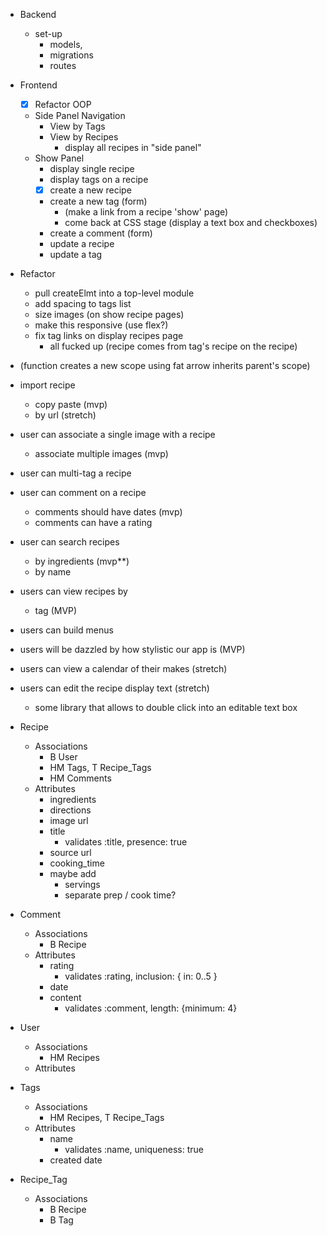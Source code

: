 - Backend
  - set-up
    - models,
    - migrations
    - routes
- Frontend
  - [x] Refactor OOP
  - Side Panel Navigation
    - View by Tags
    - View by Recipes
      - display all recipes in "side panel"
  - Show Panel
    - display single recipe
    - display tags on a recipe
    - [x] create a new recipe
    - create a new tag (form)
      - (make a link from a recipe 'show' page)
      - come back at CSS stage (display a text box and checkboxes)
    - create a comment (form)
    - update a recipe
    - update a tag
- Refactor
  - pull createElmt into a top-level module
  - add spacing to tags list
  - size images (on show recipe pages)
  - make this responsive (use flex?)
  - fix tag links on display recipes page
    - all fucked up (recipe comes from tag's recipe on the recipe)


- (function creates a new scope using fat arrow inherits parent's scope)
- import recipe
  - copy paste (mvp)
  - by url (stretch)
- user can associate a single image with a recipe
  - associate multiple images (mvp)
- user can multi-tag a recipe
- user can comment on a recipe
  - comments should have dates (mvp)
  - comments can have a rating
- user can search recipes
  - by ingredients (mvp**)
  - by name
- users can view recipes by
  - tag (MVP)
- users can build menus
- users will be dazzled by how stylistic our app is (MVP)
- users can view a calendar of their makes (stretch)
- users can edit the recipe display text (stretch)
  - some library that allows to double click into an editable text box


- Recipe
  - Associations
    - B User
    - HM Tags, T Recipe_Tags
    - HM Comments
  - Attributes
    - ingredients
    - directions
    - image url
    - title
      - validates :title, presence: true
    - source url
    - cooking_time
    - maybe add
      - servings
      - separate prep / cook time?
- Comment
  - Associations
    - B Recipe
  - Attributes
    - rating
      - validates :rating, inclusion: { in: 0..5 }
    - date
    - content
      - validates :comment, length: {minimum: 4}
- User
  - Associations
    - HM Recipes
  - Attributes
- Tags
  - Associations
    - HM Recipes, T Recipe_Tags
  - Attributes
    - name
      - validates :name, uniqueness: true
    - created date
- Recipe_Tag  
  - Associations
    - B Recipe
    - B Tag
